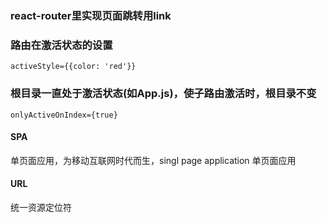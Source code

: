 ### react-router里实现页面跳转用link

### 路由在激活状态的设置
```
activeStyle={{color: 'red'}}
```

### 根目录一直处于激活状态(如App.js)，使子路由激活时，根目录不变

```
onlyActiveOnIndex={true}
```

#### SPA

单页面应用，为移动互联网时代而生，singl page application 单页面应用

#### URL

统一资源定位符

